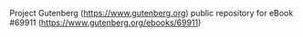 Project Gutenberg (https://www.gutenberg.org) public repository for
eBook #69911 (https://www.gutenberg.org/ebooks/69911)
